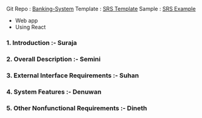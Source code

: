 Git Repo : [Banking-System](file:///E:%5CAcademics%5CSEM%203%5CCS3043-Database%20Systems%5CProject%5CBanking-System)
Template : [SRS Template](file:///E:%5CAcademics%5CSEM%203%5CCS3043-Database%20Systems%5CProject%5Csrs_template-ieee.doc)
Sample : [SRS Example](file:///E:%5CAcademics%5CSEM%203%5CCS3043-Database%20Systems%5CProject%5CSRSExample-webapp.doc)


- Web app
- Using React
### 1. Introduction :- Suraja
### 2. Overall Description :- Semini
### 3. External Interface Requirements :- Suhan
### 4. System Features :- Denuwan
### 5. Other Nonfunctional Requirements :- Dineth


